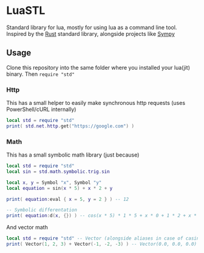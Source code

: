 # LuaSTL

Standard library for lua, mostly for using lua as a command line tool.  
Inspired by the [Rust](https://www.rust-lang.org/) standard library, alongside projects like [Sympy](https://github.com/sympy/sympy)

## Usage

Clone this repository into the same folder where you installed your lua(jit) binary.
Then `require "std"`

### Http

This has a small helper to easily make synchronous http requests (uses PowerShell/cURL internally)

```lua
local std = require "std"
print( std.net.http.get("https://google.com") )
```

### Math

This has a small symbolic math library (just because)

```lua
local std = require "std"
local sin = std.math.symbolic.trig.sin

local x, y = Symbol "x", Symbol "y"
local equation = sin(x * 5) + x * 2 + y

print( equation:eval { x = 5, y = 2 } ) -- 12

-- Symbolic differentation
print( equation:d(x, {}) ) -- cos(x * 5) * 1 * 5 + x * 0 + 1 * 2 + x * 0 + 0 (simplifies to 5cos(5x) + 2)
```

And vector math

```lua
local std = require "std" -- Vector (alongside aliases in case of casing/typo errors are exposed with the stl)
print( Vector(1, 2, 3) + Vector(-1, -2, -3) ) -- Vector(0.0, 0.0, 0.0)
```